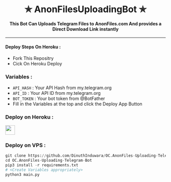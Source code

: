<h1 align='center'>✯ AnonFilesUploadingBot ✯</h1>

<h4 align='center'> This Bot Can Uploads Telegram Files to AnonFiles.com And provides a Direct Download Link instantly
</h4>

---

#### Deploy Steps On Heroku :

- Fork This Repositry
- Cick On Heroku Deploy 
### Variables :
- `API_HASH` : Your API Hash from my.telegram.org
- `API_ID` : Your API ID from my.telegram.org
- `BOT_TOKEN` : Your bot token from @BotFather
- Fill in the Variables at the top and click the Deploy App Button


### Deploy on Heroku :

<a href="https://heroku.com/deploy?template=https://github.com/Godofh3ell/AnonFileUp/tree/main">
     <img height="30px" src="https://img.shields.io/badge/Deploy%20To%20Heroku-blueviolet?style=for-the-badge&logo=heroku">
  </a>


### Deploy on VPS :

```py
git clone https://github.com/DinuthInduwara/OC.AnonFiles-Uploading-Telegram-Bot
cd OC.AnonFiles-Uploading-Telegram-Bot
pip3 install -r requirements.txt
# <Create Variables appropriately>
python3 main.py
```




